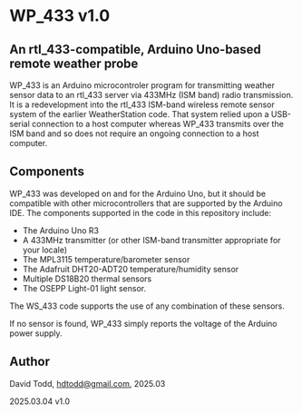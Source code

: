 # WP_433 v1.0
## An rtl_433-compatible, Arduino Uno-based remote weather probe

WP_433 is an Arduino microcontroler program for transmitting weather sensor data to an rtl_433 server via 433MHz (ISM band) radio transmission.  It is a redevelopment into the rtl_433 ISM-band wireless remote sensor system of the earlier WeatherStation code.  That system relied upon a USB-serial connection to a host computer whereas WP_433 transmits over the ISM band and so does not require an ongoing connection to a host computer.

## Components

WP_433 was developed on and for the Arduino Uno, but it should be compatible with other microcontrollers that are supported by the Arduino IDE.  The components supported in the code in this repository include:

*  The Arduino Uno R3
*  A 433MHz transmitter (or other ISM-band transmitter appropriate for your locale)
*  The MPL3115 temperature/barometer sensor
*  The Adafruit DHT20-ADT20 temperature/humidity sensor
*  Multiple DS18B20 thermal sensors
*  The OSEPP Light-01 light sensor.

The WS_433 code supports the use of any combination of these sensors.

If no sensor is found, WP_433 simply reports the voltage of the Arduino power supply.



## Author
David Todd, hdtodd@gmail.com, 2025.03

2025.03.04  v1.0
